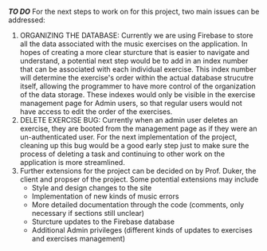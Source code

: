 ***TO DO***
For the next steps to work on for this project, two main issues can be addressed:
1. ORGANIZING THE DATABASE: Currently we are using Firebase to store all the data associated with the music exercises on the application. In hopes of creating a more clear sturcture that is  easier to navigate and understand, a potential next step would be to add in an index number that can be associated with each individual exercise. This index number will determine the exercise's order within the actual database strucutre itself, allowing the programmer to have more control of the organization of the data storage. These indexes would only be visible in the exercise management page for Admin users, so that regular users would not have access to edit the order of the exercises.
2. DELETE EXERCISE BUG: Currently when an admin user deletes an exercise, they are booted from the management page as if they were an un-authenticated user. For the next implementation of the project, cleaning up this bug would be a good early step just to make sure the process of deleting a task and continuing to other work on the application is more streamlined.
3. Further extensions for the project can be decided on by Prof. Duker, the client and propser of the project. Some potential extensions may include
    - Style and design changes to the site
    - Implementation of new kinds of music errors
    - More detailed documentation through the code (comments, only necessary if sections still unclear)
    - Sturcture updates to the Firebase database
    - Additional Admin privileges (different kinds of updates to exercises and exercises management)
